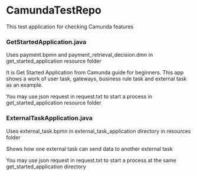 # CamundaTestRepo
This test application for checking Camunda features

### GetStartedApplication.java
Uses payment.bpmn and payment_retrieval_decision.dmn in get_started_application resource folder

It is Get Started Application from Camunda guide for beginners. 
This app shows a work of user task, gateways, business rule task and external task as an example.

You may use json request in request.txt to start a process in get_started_application resource folder


### ExternalTaskApplication.java
Uses external_task.bpmn in external_task_application directory in resources folder

Shows how one external task can send data to another external task

You may use json request in request.txt to start a process at the same get_started_application directory